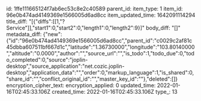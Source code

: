 id: 1ffe111665124f7ab6ec53c8e2c40589
parent_id: 
item_type: 1
item_id: 96e0b474ad4149369e1566005d6ad8cc
item_updated_time: 1642091114294
title_diff: "[{\"diffs\":[[1,\"? Service\"]],\"start1\":0,\"start2\":0,\"length1\":0,\"length2\":9}]"
body_diff: "[]"
metadata_diff: {"new":{"id":"96e0b474ad4149369e1566005d6ad8cc","parent_id":"c0029c2af81c45dbba607511bf667d1c","latitude":"1.36730000","longitude":"103.80140000","altitude":"0.0000","author":"","source_url":"","is_todo":1,"todo_due":0,"todo_completed":0,"source":"joplin-desktop","source_application":"net.cozic.joplin-desktop","application_data":"","order":0,"markup_language":1,"is_shared":0,"share_id":"","conflict_original_id":"","master_key_id":""},"deleted":[]}
encryption_cipher_text: 
encryption_applied: 0
updated_time: 2022-01-16T02:45:33.106Z
created_time: 2022-01-16T02:45:33.106Z
type_: 13